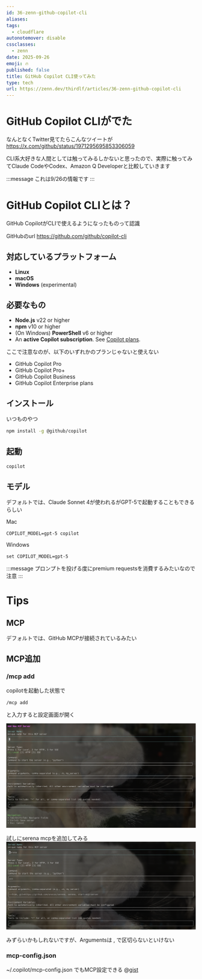 ```yaml
---
id: 36-zenn-github-copilot-cli
aliases:
tags:
  - cloudflare
autonotemover: disable
cssclasses:
  - zenn
date: 2025-09-26
emoji: 🔥
published: false
title: GitHub Copilot CLI使ってみた
type: tech
url: https://zenn.dev/thirdlf/articles/36-zenn-github-copilot-cli
---
```


# GitHub Copilot CLIがでた
なんとなくTwitter見てたらこんなツイートが
https://x.com/github/status/1971295695853306059

CLI系大好きな人間としては触ってみるしかないと思ったので、実際に触ってみてClaude CodeやCodex、Amazon Q Developerと比較していきます

:::message 
これは9/26の情報です
:::

# GitHub Copilot CLIとは？
GitHub CopilotがCLIで使えるようになったものって認識

GitHubのurl
https://github.com/github/copilot-cli

## 対応しているプラットフォーム
- **Linux**
- **macOS**
- **Windows** (experimental)

## 必要なもの
- **Node.js** v22 or higher
- **npm** v10 or higher
- (On Windows) **PowerShell** v6 or higher
- An **active Copilot subscription**. See [Copilot plans](https://github.com/features/copilot/plans?ref_cta=Copilot+plans+signup&ref_loc=install-copilot-cli&ref_page=docs).

ここで注意なのが、以下のいずれかのプランじゃないと使えない
- GitHub Copilot Pro
- GitHub Copilot Pro+
- GitHub Copilot Business
- GitHub Copilot Enterprise plans

## インストール
いつものやつ
```bash
npm install -g @github/copilot
```

## 起動
```
copilot
```

## モデル
デフォルトでは、Claude Sonnet 4が使われるがGPT-5で起動することもできるらしい

Mac
```
COPILOT_MODEL=gpt-5 copilot
```

Windows
```
set COPILOT_MODEL=gpt-5
```

:::message
プロンプトを投げる度にpremium requestsを消費するみたいなので注意
:::

# Tips
## MCP
デフォルトでは、GitHub MCPが接続されているみたい

## MCP追加
### /mcp add
copilotを起動した状態で
```
/mcp add
```
と入力すると設定画面が開く

![](/images/36/mcpadd.png)

試しにserena mcpを追加してみる
![](/images/36/serenaadd.png)

みずらいかもしれないですが、Argumentsは , で区切らないといけない

### mcp-config.json
~/.copilot/mcp-config.json でもMCP設定できる
@[gist](https://gist.github.com/thirdlf03/dd0cd0fd7ba23008178e4f16cca64a70)

